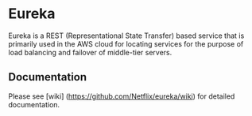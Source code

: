 Eureka
=====

Eureka is a REST (Representational State Transfer) based service that is primarily used in the AWS cloud for locating services for the purpose of load balancing and failover of middle-tier servers.

Documentation
--------------
Please see [wiki] (https://github.com/Netflix/eureka/wiki) for detailed documentation.

